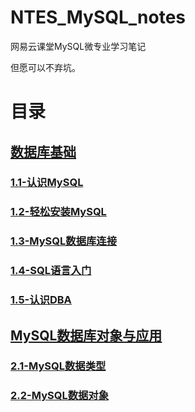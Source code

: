 # NTES_MySQL_notes

网易云课堂MySQL微专业学习笔记

但愿可以不弃坑。

# 目录

## [数据库基础](https://github.com/yumendy/NTES_MySQL_notes/blob/master/chapter1.md#mysql数据库基础)
  ### [1.1-认识MySQL](https://github.com/yumendy/NTES_MySQL_notes/blob/master/chapter1.md#11-认识mysql)
  ### [1.2-轻松安装MySQL](https://github.com/yumendy/NTES_MySQL_notes/blob/master/chapter1.md#12-轻松安装mysql)
  ### [1.3-MySQL数据库连接](https://github.com/yumendy/NTES_MySQL_notes/blob/master/chapter1.md#13-mysql数据库连接)
  ### [1.4-SQL语言入门](https://github.com/yumendy/NTES_MySQL_notes/blob/master/chapter1.md#14-sql语言入门)
  ### [1.5-认识DBA](https://github.com/yumendy/NTES_MySQL_notes/blob/master/chapter1.md#15-认识dba)
## [MySQL数据库对象与应用](https://github.com/yumendy/NTES_MySQL_notes/blob/master/chapter2.md#mysql数据库对象与应用)
  ### [2.1-MySQL数据类型](https://github.com/yumendy/NTES_MySQL_notes/blob/master/chapter2.md#21-mysql数据类型)
  ### [2.2-MySQL数据对象](https://github.com/yumendy/NTES_MySQL_notes/blob/master/chapter2.md#22-mysql数据对象)
